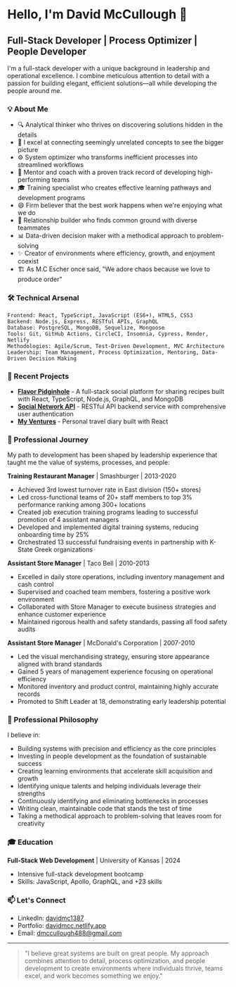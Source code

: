 # Hello, I'm David McCullough 👋

## Full-Stack Developer | Process Optimizer | People Developer

I'm a full-stack developer with a unique background in leadership and operational excellence. I combine meticulous attention to detail with a passion for building elegant, efficient solutions—all while developing the people around me.

### 💡 About Me

- 🔍 Analytical thinker who thrives on discovering solutions hidden in the details
- 🧩 I excel at connecting seemingly unrelated concepts to see the bigger picture
- ⚙️ System optimizer who transforms inefficient processes into streamlined workflows
- 👥 Mentor and coach with a proven track record of developing high-performing teams
- 🎓 Training specialist who creates effective learning pathways and development programs
- 😄 Firm believer that the best work happens when we're enjoying what we do
- 🤝 Relationship builder who finds common ground with diverse teammates
- 📊 Data-driven decision maker with a methodical approach to problem-solving
- ✨ Creator of environments where efficiency, growth, and enjoyment coexist
- 🏗  As M.C Escher once said, "We adore chaos because we love to produce order"

### 🛠️ Technical Arsenal

```
Frontend: React, TypeScript, JavaScript (ES6+), HTML5, CSS3
Backend: Node.js, Express, RESTful APIs, GraphQL
Database: PostgreSQL, MongoDB, Sequelize, Mongoose
Tools: Git, GitHub Actions, CircleCI, Insomnia, Cypress, Render, Netlify
Methodologies: Agile/Scrum, Test-Driven Development, MVC Architecture
Leadership: Team Management, Process Optimization, Mentoring, Data-Driven Decision Making
```

### 🚀 Recent Projects

- **[Flavor Pidginhole](https://github.com/bungin/Flavor-Pidginhole)** - A full-stack social platform for sharing recipes built with React, TypeScript, Node.js, GraphQL, and MongoDB
- **[Social Network API](https://github.com/kvothe1387/Social_Network_API)** - RESTful API backend service with comprehensive user authentication
- **[My Ventures](https://github.com/kvothe1387/Travel-Journal)** - Personal travel diary built with React

### 💼 Professional Journey

My path to development has been shaped by leadership experience that taught me the value of systems, processes, and people:

**Training Restaurant Manager** | Smashburger | 2013-2020
- Achieved 3rd lowest turnover rate in East division (150+ stores)
- Led cross-functional teams of 20+ staff members to top 3% performance ranking among 300+ locations
- Created job execution training programs leading to successful promotion of 4 assistant managers
- Developed and implemented digital training systems, reducing onboarding time by 25%
- Orchestrated 13 successful fundraising events in partnership with K-State Greek organizations

**Assistant Store Manager** | Taco Bell | 2010-2013
- Excelled in daily store operations, including inventory management and cash control
- Supervised and coached team members, fostering a positive work environment
- Collaborated with Store Manager to execute business strategies and enhance customer experience
- Maintained rigorous health and safety standards, passing all food safety audits

**Assistant Store Manager** | McDonald's Corporation | 2007-2010
- Led the visual merchandising strategy, ensuring store appearance aligned with brand standards
- Gained 5 years of management experience focusing on operational efficiency
- Monitored inventory and product control, maintaining highly accurate records
- Promoted to Shift Leader at 18, demonstrating early leadership potential

### 💼 Professional Philosophy

I believe in:
- Building systems with precision and efficiency as the core principles
- Investing in people development as the foundation of sustainable success
- Creating learning environments that accelerate skill acquisition and growth
- Identifying unique talents and helping individuals leverage their strengths
- Continuously identifying and eliminating bottlenecks in processes
- Writing clean, maintainable code that stands the test of time
- Taking a methodical approach to problem-solving that leaves room for creativity

### 🎓 Education

**Full-Stack Web Development** | University of Kansas | 2024
- Intensive full-stack development bootcamp
- Skills: JavaScript, Apollo, GraphQL, and +23 skills

### 📫 Let's Connect

- LinkedIn: [davidmc1387](https://www.linkedin.com/in/davidmc1387/)
- Portfolio: [davidmcc.netlify.app](http://davidmcc.netlify.app/)
- Email: dmccullough488@gmail.com

---

> "I believe great systems are built on great people. My approach combines attention to detail, process optimization, and people development to create environments where individuals thrive, teams excel, and work becomes something we enjoy."
